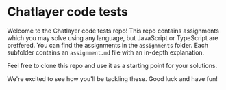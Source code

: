 # Chatlayer code tests

Welcome to the Chatlayer code tests repo! This repo contains assignments which you may solve using any language, but JavaScript or TypeScript are preffered. You can find the assignments in the `assignments` folder. Each subfolder contains an `assignment.md` file with an in-depth explanation.

Feel free to clone this repo and use it as a starting point for your solutions.

We're excited to see how you'll be tackling these. Good luck and have fun!
